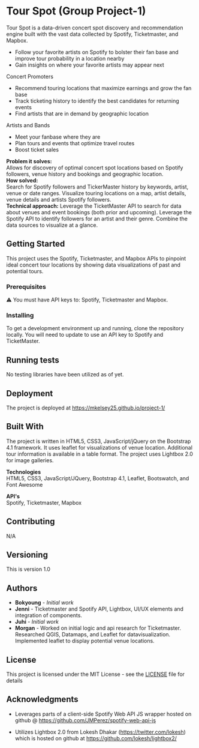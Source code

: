 # Tour Spot (Group Project-1)

Tour Spot is a data-driven concert spot discovery and recommendation engine built with the vast data collected by Spotify, Ticketmaster, and Mapbox.

- Follow your favorite artists on Spotify to bolster their fan base and improve tour probability in a location nearby
- Gain insights on where your favorite artists may appear next

Concert Promoters
- Recommend touring locations that maximize earnings and grow the fan base
- Track ticketing history to identify the best candidates for returning events
- Find artists that are in demand by geographic location

Artists and Bands
- Meet your fanbase where they are
- Plan tours and events that optimize travel routes
- Boost ticket sales

**Problem it solves:** \
Allows for discovery of optimal concert spot locations based on Spotify followers, venue history and bookings and geographic location.\
**How solved:** \
Search for Spotify followers and TickerMaster history by keywords, artist, venue or date ranges.  Visualize touring locations on a map, artist details, venue details and artists Spotify followers.\
**Technical approach:** Leverage the TicketMaster API to search for data about venues and event bookings (both prior and upcoming).  Leverage the Spotify API to identify followers for an artist and their genre.  Combine the data sources to visualize at a glance.

## Getting Started

This project uses the Spotify, Ticketmaster, and Mapbox APIs to pinpoint ideal concert tour locations by showing data visualizations of past and potential tours.

### Prerequisites

:warning: You must have API keys to: Spotify, Ticketmaster and Mapbox.

### Installing

To get a development environment up and running, clone the repository locally.  You will need to update to use an API key to Spotify and TicketMaster.

## Running tests

No testing libraries have been utilized as of yet.

## Deployment

The project is deployed at https://mkelsey25.github.io/project-1/

## Built With

The project is written in HTML5, CSS3, JavaScript/jQuery on the Bootstrap 4.1 framework. It uses leaflet for visualizations of venue location. Additional tour information is available in a table format.  The project uses Lightbox 2.0 for image galleries.

**Technologies**\
HTML5, CSS3, JavaScript/JQuery, Bootstrap 4.1, Leaflet, Bootswatch, and Font Awesome

**API's**\
Spotify, Ticketmaster, Mapbox

## Contributing

N/A

## Versioning

This is version 1.0

## Authors

* **Bokyoung** - *Initial work*
* **Jenni** - Ticketmaster and Spotify API, Lightbox, UI/UX elements and integration of components.
* **Juhi** - *Initial work*
* **Morgan** - Worked on initial logic and api research for Ticketmaster. Researched QGIS, Datamaps, and Leaflet for datavisualization. Implemented leaflet to display potential venue locations.

## License

This project is licensed under the MIT License - see the [LICENSE](LICENSE) file for details

## Acknowledgments

- Leverages parts of a client-side Spotify Web API JS wrapper hosted on github @ <https://github.com/JMPerez/spotify-web-api-js>

- Utilizes Lightbox 2.0 from Lokesh Dhakar (<https://twitter.com/lokesh>) which is hosted on github at <https://github.com/lokesh/lightbox2/>
